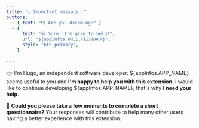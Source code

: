 ```yaml
---
title: "⚠️ Important message :"
buttons:
  - { text: "👎 Are you dreaming?" }
  - {
      text: "👍 Sure, I'm glad to help!",
      url: "${appInfos.URLS.FEEDBACK}",
      style: "btn-primary",
    }

---
```

👉 I'm Hugo, an independent software developer. ${appInfos.APP_NAME} seems useful to you and **I'm happy to help you with this extension**.
I would like to continue developing ${appInfos.APP_NAME}, that's why **I need your help**.

🚀 **Could you please take a few moments to complete a short questionnaire?** Your responses will contribute to help many other users having a better experience with this extension.
